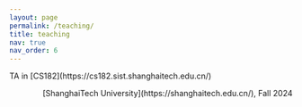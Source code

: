 ```yaml
---
layout: page
permalink: /teaching/
title: teaching
nav: true
nav_order: 6
---
```


<p align="left">TA in [CS182](https://cs182.sist.shanghaitech.edu.cn/)</p>  <p align="right">[ShanghaiTech University](https://shanghaitech.edu.cn/), Fall 2024</p>
